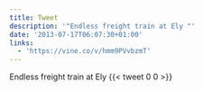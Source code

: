 ```yaml
---
title: Tweet
description: '"Endless freight train at Ely "'
date: '2013-07-17T06:07:30+01:00'
links:
  - 'https://vine.co/v/hmm9PVvbzmT'
---
```

Endless freight train at Ely 
      {{< tweet 0 0 >}}
    
